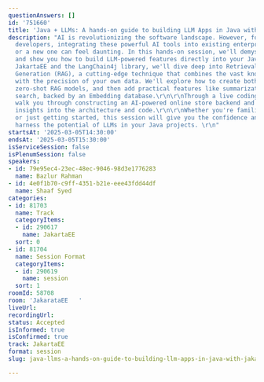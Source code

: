 ```yaml
---
questionAnswers: []
id: '751660'
title: 'Java + LLMs: A hands-on guide to building LLM Apps in Java with JakartaEE'
description: "AI is revolutionizing the software landscape. However, for many Java
  developers, integrating these powerful AI tools into existing enterprise applications
  or a new one can feel daunting. In this hands-on session, we'll demystify the process
  and show you how to build LLM-powered features directly into your Java codebase.\r\n\r\nUsing
  JakartaEE and the LangChain4j library, we'll dive deep into Retrieval Augmented
  Generation (RAG), a cutting-edge technique that combines the vast knowledge of LLMs
  with the precision of your own data. We'll explore how to create both few-shot and
  zero-shot RAG models, and then add practical features like summarization and similarity
  search, backed by an Embedding database.\r\n\r\nThrough a live coding demo, we’ll
  walk you through constructing an AI-powered online store backend and provide practical
  insights into the architecture and code.\r\n\r\nWhether you're familiar with AI
  or just getting started, this session will give you the confidence and skills to
  harness the potential of LLMs in your Java projects. \r\n"
startsAt: '2025-03-05T14:30:00'
endsAt: '2025-03-05T15:30:00'
isServiceSession: false
isPlenumSession: false
speakers:
- id: 79e95ec4-23ec-48ec-9046-98d3e1776283
  name: Bazlur Rahman
- id: 4e0f1b70-c9ff-4351-b21e-eee43fdd44df
  name: Shaaf Syed
categories:
- id: 81703
  name: Track
  categoryItems:
  - id: 290617
    name: JakartaEE
  sort: 0
- id: 81704
  name: Session Format
  categoryItems:
  - id: 290619
    name: session
  sort: 1
roomId: 58708
room: 'JakarataEE   '
liveUrl:
recordingUrl:
status: Accepted
isInformed: true
isConfirmed: true
track: JakartaEE
format: session
slug: java-llms-a-hands-on-guide-to-building-llm-apps-in-java-with-jakartaee

---
```

